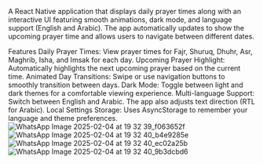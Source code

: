 A React Native application that displays daily prayer times along with an interactive UI featuring smooth animations, dark mode, and language support (English and Arabic). The app automatically updates to show the upcoming prayer time and allows users to navigate between different dates.

Features
Daily Prayer Times: View prayer times for Fajr, Shuruq, Dhuhr, Asr, Maghrib, Isha, and Imsak for each day.
Upcoming Prayer Highlight: Automatically highlights the next upcoming prayer based on the current time.
Animated Day Transitions: Swipe or use navigation buttons to smoothly transition between days.
Dark Mode: Toggle between light and dark themes for a comfortable viewing experience.
Multi-language Support: Switch between English and Arabic. The app also adjusts text direction (RTL for Arabic).
Local Settings Storage: Uses AsyncStorage to remember your language and theme preferences.![WhatsApp Image 2025-02-04 at 19 32 39_f063652f](https://github.com/user-attachments/assets/2d1825e1-eb53-48eb-aad3-d442c04f66fe)
![WhatsApp Image 2025-02-04 at 19 32 40_b4e9285e](https://github.com/user-attachments/assets/14f61379-5c65-4a90-9a50-361093d4a11f)
![WhatsApp Image 2025-02-04 at 19 32 40_ec02a25b](https://github.com/user-attachments/assets/92a64c9a-d7dc-48f6-904d-55cd0255d66d)
![WhatsApp Image 2025-02-04 at 19 32 40_9b3dcbd6](https://github.com/user-attachments/assets/ed6876eb-25b6-43d2-8c86-b4029735ae33)
